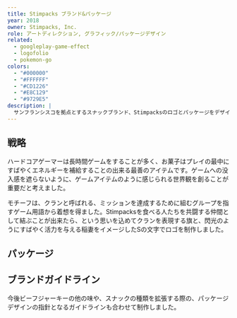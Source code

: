 ```yaml
---
title: Stimpacks ブランド&パッケージ
year: 2018
owner: Stimpacks, Inc.
role: アートディレクション, グラフィック/パッケージデザイン
related:
  - googleplay-game-effect
  - logofolio
  - pokemon-go
colors:
  - "#000000"
  - "#FFFFFF"
  - "#CD1226"
  - "#E8C129"
  - "#9729E5"
description: |
  サンフランシスコを拠点とするスナックブランド、Stimpacksのロゴとパッケージをデザインしました。ターゲットはハードコアゲーマーで、StimpackとはFPSなどのゲームに登場する回復アイテムの名称です。その多くは注射器など医療用品のビジュアルであることが多いのですが、あくまで食べ物のブランドであることを意識し、シリアスにならないように気を付けました。最初のプロダクトはビーフジャーキーで、構想として今後他のスナックにも展開していくと聞き、商品ラインナップが拡張しても成り立つように設計しました。
---
```


## 戦略

ハードコアゲーマーは長時間ゲームをすることが多く、お菓子はプレイの最中にすばやくエネルギーを補給することの出来る最善のアイテムです。ゲームへの没入感を遮らないように、ゲームアイテムのように感じられる世界観を創ることが重要だと考えました。

モチーフは、クランと呼ばれる、ミッションを達成するために組むグループを指すゲーム用語から着想を得ました。Stimpacksを食べる人たちを共闘する仲間として結ぶことが出来たら、という思いを込めてクランを表現する旗と、閃光のようにすばやく活力を与える稲妻をイメージしたSの文字でロゴを制作しました。

<work-media name="concept2.jpg" alt="ロゴコンセプト" />
<work-media name="logo.jpg" alt="ロゴ" />

<work-media name="badge.jpg" alt="ピンバッジ" caption="ソーシャルメディアのプロフィール用に、ロゴの稲妻部分のみを用いたバージョンも提供し、アイコンサイズが小さな場合でも、視認性が高く、印象づけることが出来るようにしました。" />

## パッケージ

<work-media name="package01.jpg" alt="Original Beef Jerkyのパッケージデザイン" />
<work-media name="package02.jpg" alt="Peppered Beef Jerkyのパッケージデザイン" />
<work-media name="package03.jpg" alt="Teriyaki Beef Jerkyのパッケージデザイン" />
<work-media name="package04.jpg" alt="Potato Chipsのパッケージデザイン" />
<work-media name="package05.jpg" alt="Marshmallowsのパッケージデザイン" />

## ブランドガイドライン

今後ビーフジャーキーの他の味や、スナックの種類を拡張する際の、パッケージデザインの指針となるガイドラインも合わせて制作しました。

<work-media name="brandbook.jpg" alt="ブランドブック" />
<work-media name="brandbook2.jpg" alt="ブランドガイドライン" />
